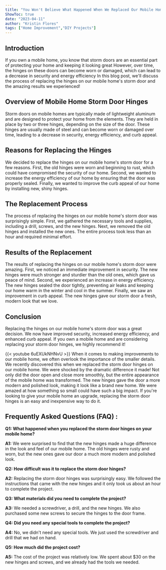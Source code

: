 ```yaml
---
title: "You Won't Believe What Happened When We Replaced Our Mobile Home's Storm Door Hinges!"
ShowToc: true 
date: "2023-04-11"
author: "Kristin Flores" 
tags: ["Home Improvement","DIY Projects"]
---
```

## Introduction

If you own a mobile home, you know that storm doors are an essential part of protecting your home and keeping it looking great However, over time, the hinges on these doors can become worn or damaged, which can lead to a decrease in security and energy efficiency In this blog post, we'll discuss the process of replacing the hinges on our mobile home's storm door and the amazing results we experienced! 

## Overview of Mobile Home Storm Door Hinges

Storm doors on mobile homes are typically made of lightweight aluminum and are designed to protect your home from the elements. They are held in place by two or three hinges, depending on the size of the door. These hinges are usually made of steel and can become worn or damaged over time, leading to a decrease in security, energy efficiency, and curb appeal. 

## Reasons for Replacing the Hinges

We decided to replace the hinges on our mobile home's storm door for a few reasons. First, the old hinges were worn and beginning to rust, which could have compromised the security of our home. Second, we wanted to increase the energy efficiency of our home by ensuring that the door was properly sealed. Finally, we wanted to improve the curb appeal of our home by installing new, shiny hinges. 

## The Replacement Process

The process of replacing the hinges on our mobile home's storm door was surprisingly simple. First, we gathered the necessary tools and supplies, including a drill, screws, and the new hinges. Next, we removed the old hinges and installed the new ones. The entire process took less than an hour and required minimal effort. 

## Results of the Replacement

The results of replacing the hinges on our mobile home's storm door were amazing. First, we noticed an immediate improvement in security. The new hinges were much stronger and sturdier than the old ones, which gave us peace of mind. Second, we experienced an increase in energy efficiency. The new hinges sealed the door tightly, preventing air leaks and keeping our home warm in the winter and cool in the summer. Finally, we saw an improvement in curb appeal. The new hinges gave our storm door a fresh, modern look that we love. 

## Conclusion

Replacing the hinges on our mobile home's storm door was a great decision. We now have improved security, increased energy efficiency, and enhanced curb appeal. If you own a mobile home and are considering replacing your storm door hinges, we highly recommend it!

{{< youtube 6uEXUkNHNvU >}} 
When it comes to making improvements to our mobile home, we often overlook the importance of the smaller details. We recently discovered this when we replaced the storm door hinges on our mobile home. We were shocked by the dramatic difference it made! Not only did the door open and close more smoothly, but the entire appearance of the mobile home was transformed. The new hinges gave the door a more modern and polished look, making it look like a brand new home. We were amazed at how something so small could have such a big impact. If you're looking to give your mobile home an upgrade, replacing the storm door hinges is an easy and inexpensive way to do it.

## Frequently Asked Questions (FAQ) :
**Q1: What happened when you replaced the storm door hinges on your mobile home?**

**A1:** We were surprised to find that the new hinges made a huge difference in the look and feel of our mobile home. The old hinges were rusty and worn, but the new ones gave our door a much more modern and polished look. 

**Q2: How difficult was it to replace the storm door hinges?**

**A2:** Replacing the storm door hinges was surprisingly easy. We followed the instructions that came with the new hinges and it only took us about an hour to complete the project. 

**Q3: What materials did you need to complete the project?**

**A3:** We needed a screwdriver, a drill, and the new hinges. We also purchased some new screws to secure the hinges to the door frame. 

**Q4: Did you need any special tools to complete the project?**

**A4:** No, we didn't need any special tools. We just used the screwdriver and drill that we had on hand. 

**Q5: How much did the project cost?**

**A5:** The cost of the project was relatively low. We spent about $30 on the new hinges and screws, and we already had the tools we needed.



